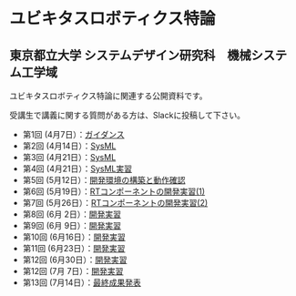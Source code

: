 # ユビキタスロボティクス特論
## 東京都立大学 システムデザイン研究科　機械システム工学域

ユビキタスロボティクス特論に関連する公開資料です。

受講生で講義に関する質問がある方は、Slackに投稿して下さい。


<!--
- 第1回 (5月13日）：[ガイダンス](200513)
- 第2回 (5月20日）：[開発環境の構築と動作確認](200520)
- 第3回 (5月27日）：[RTコンポーネントの開発実習(1)](200527)
- 第4回 (6月&nbsp;3日）：[RTコンポーネントの開発実習(2)](200603)
- 第5回 (6月10日）：[移動ロボットのシステム開発1](200610)
- 第6回 (6月17日）：[移動ロボットのシステム開発2](200617)
- 第7回 (6月24日）：[移動ロボットのシステム開発3](200624)
- 第8回 (7月&nbsp;1日）：[最終成果発表](200701)
-->
- 第1回 (4月7日）：[ガイダンス](210407)
- 第2回 (4月14日）：[SysML](210414)
- 第3回 (4月21日）：[SysML](210421)
- 第4回 (4月21日）：[SysML実習](210428)
- 第5回 (5月12日）：[開発環境の構築と動作確認](210512)
- 第6回 (5月19日）：[RTコンポーネントの開発実習(1)](210519)
- 第7回 (5月26日）：[RTコンポーネントの開発実習(2)](210526)
- 第8回 (6月&nbsp;2日）：[開発実習](210602)
- 第9回 (6月&nbsp;9日）：[開発実習](210609)
- 第10回 (6月16日）：[開発実習](210602)
- 第11回 (6月23日）：[開発実習](210602)
- 第12回 (6月30日）：[開発実習](210602)
- 第12回 (7月&nbsp;7日）：[開発実習](210602)
- 第13回 (7月14日）：[最終成果発表](200714)



